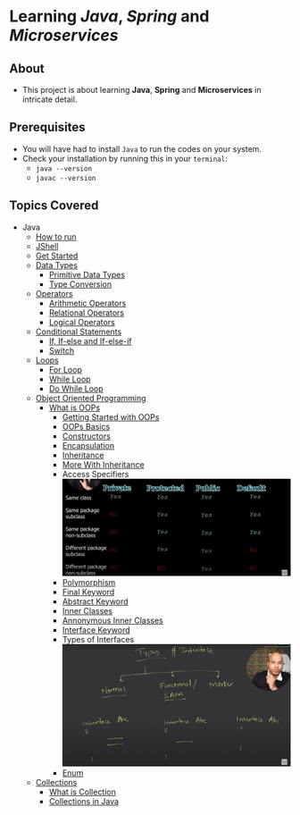 # Learning _Java_, _Spring_ and _Microservices_

## About

- This project is about learning **Java**, **Spring** and **Microservices** in intricate detail.

## Prerequisites

- You will have had to install `Java` to run the codes on your system.
- Check your installation by running this in your `terminal`:
  - `java --version`
  - `javac --version`

## Topics Covered

- Java
  - [How to run](Java/HowToRun.md)
  - [JShell](Java/Jshell.md)
  - [Get Started](Java/HelloWorld/HelloWorld.java)
  - [Data Types](Java/DataTypes/)
    - [Primitive Data Types](Java/DataTypes/PrimitiveDataTypes.java)
    - [Type Conversion](Java/DataTypes/TypeConversion.java)
  - [Operators](Java/Operators/)
    - [Arithmetic Operators](Java/Operators/ArithmeticOperators.java)
    - [Relational Operators](Java/Operators/RelationalOperators.java)
    - [Logical Operators](Java/Operators/LogicalOperators.java)
  - [Conditional Statements](Java/ConditionalStatements/)
    - [If, If-else and If-else-if](Java/ConditionalStatements/IfStatementsAndItsTypes.java)
    - [Switch](Java/ConditionalStatements/SwitchStatements.java)
  - [Loops](Java/Loops/)
    - [For Loop](Java/Loops/ForLoop.java)
    - [While Loop](Java/Loops/WhileLoop.java)
    - [Do While Loop](Java/Loops/DoWhileLoop.java)
  - [Object Oriented Programming](Java/ObjectOrientedProgramming/)
    - [What is OOPs](Java/ObjectOrientedProgramming/OOPs.md)
      - [Getting Started with OOPs](Java/ObjectOrientedProgramming/GetStarted.java)
      - [OOPs Basics](Java/ObjectOrientedProgramming/OOPsBasics.java)
      - [Constructors](Java/ObjectOrientedProgramming/ConstructorsInJava.java)
      - [Encapsulation](Java/ObjectOrientedProgramming/EncapsulationInJava.java)
      - [Inheritance](Java/ObjectOrientedProgramming/InheritanceInJava.java)
      - [More With Inheritance](Java/ObjectOrientedProgramming/MoreWithInheritance.java)
      - Access Specifiers
        ![AccessSpecifiers](Java/assets/Access%20Specifiers.png)
      - [Polymorphism](Java/ObjectOrientedProgramming/PolymorphismInJava.java)
      - [Final Keyword](Java/ObjectOrientedProgramming/FinalKeywordInJava.java)
      - [Abstract Keyword](Java/ObjectOrientedProgramming/AbstractKeywordInJava.java)
      - [Inner Classes](Java/ObjectOrientedProgramming/InnerClassesInJava.java)
      - [Annonymous Inner Classes](Java/ObjectOrientedProgramming/AnonymousInnerClassesInJava.java)
      - [Interface Keyword](Java/ObjectOrientedProgramming/InterfaceKeywordInJava.java)
      - Types of Interfaces
        ![Types of Interfaces](Java/assets/Types%20of%20Interfaces.png)
      - [Enum](Java/ObjectOrientedProgramming/EnumsInJava.java)
  - [Collections](Java/Collections/)
    - [What is Collection](Java/Collections/Collections.md)
    - [Collections in Java](Java/Collections/CollectionsInJava.java)
